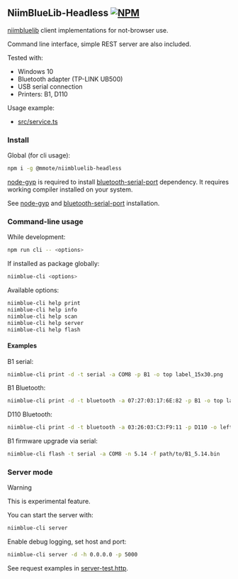 ## NiimBlueLib-Headless [![NPM](https://img.shields.io/npm/v/@mmote/niimbluelib-headless)](https://npmjs.com/package/@mmote/niimbluelib-headless)

[niimbluelib](https://github.com/MultiMote/niimbluelib) client implementations for not-browser use.

Command line interface, simple REST server are also included.

Tested with:

* Windows 10
* Bluetooth adapter (TP-LINK UB500)
* USB serial connection
* Printers: B1, D110

Usage example:

* [src/service.ts](src/service.ts)

### Install

Global (for cli usage):

```bash
npm i -g @mmote/niimbluelib-headless
```

[node-gyp](https://www.npmjs.com/package/node-gyp) is required to install [bluetooth-serial-port](https://www.npmjs.com/package/bluetooth-serial-port) dependency.
It requires working compiler installed on your system.

See [node-gyp](https://github.com/nodejs/node-gyp?tab=readme-ov-file#on-unix) and [bluetooth-serial-port](https://github.com/eelcocramer/node-bluetooth-serial-port?tab=readme-ov-file#prerequisites-on-linux) installation.

### Command-line usage

While development:

```bash
npm run cli -- <options>
```

If installed as package globally:

```bash
niimblue-cli <options>
```

Available options:

```bash
niimblue-cli help print
niimblue-cli help info
niimblue-cli help scan
niimblue-cli help server
niimblue-cli help flash
```

#### Examples

B1 serial:

```bash
niimblue-cli print -d -t serial -a COM8 -p B1 -o top label_15x30.png
```

B1 Bluetooth:

```bash
niimblue-cli print -d -t bluetooth -a 07:27:03:17:6E:82 -p B1 -o top label_15x30.png
```

D110 Bluetooth:

```bash
niimblue-cli print -d -t bluetooth -a 03:26:03:C3:F9:11 -p D110 -o left label_15x30.png
```

B1 firmware upgrade via serial:

```bash
niimblue-cli flash -t serial -a COM8 -n 5.14 -f path/to/B1_5.14.bin
```

### Server mode

> [!WARNING]
>
> This is experimental feature.

You can start the server with:

```bash
niimblue-cli server
```

Enable debug logging, set host and port:

```bash
niimblue-cli server -d -h 0.0.0.0 -p 5000
```

See request examples in [server-test.http](server-test.http).
